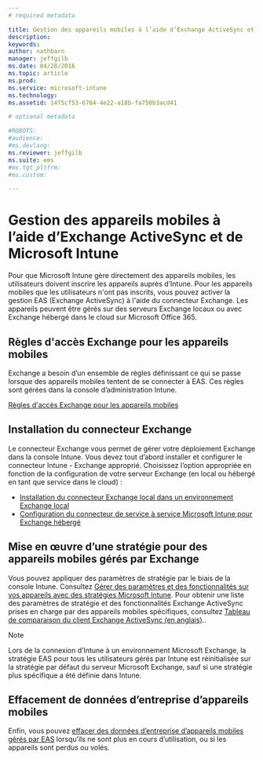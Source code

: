 ```yaml
---
# required metadata

title: Gestion des appareils mobiles à l’aide d’Exchange ActiveSync et de Microsoft Intune | Microsoft Intune
description:
keywords:
author: nathbarn
manager: jeffgilb
ms.date: 04/28/2016
ms.topic: article
ms.prod:
ms.service: microsoft-intune
ms.technology:
ms.assetid: 14f5cf53-6764-4e22-a18b-fa750b3acd41

# optional metadata

#ROBOTS:
#audience:
#ms.devlang:
ms.reviewer: jeffgilb
ms.suite: ems
#ms.tgt_pltfrm:
#ms.custom:

---
```


# Gestion des appareils mobiles à l’aide d’Exchange ActiveSync et de Microsoft Intune
Pour que Microsoft Intune gère directement des appareils mobiles, les utilisateurs doivent inscrire les appareils auprès d’Intune. Pour les appareils mobiles que les utilisateurs n'ont pas inscrits, vous pouvez activer la gestion EAS (Exchange ActiveSync) à l'aide du connecteur Exchange. Les appareils peuvent être gérés sur des serveurs Exchange locaux ou avec Exchange hébergé dans le cloud sur Microsoft Office 365.

## Règles d'accès Exchange pour les appareils mobiles ##

Exchange a besoin d’un ensemble de règles définissant ce qui se passe lorsque des appareils mobiles tentent de se connecter à EAS. Ces règles sont gérées dans la console d’administration Intune.

[Règles d'accès Exchange pour les appareils mobiles](exchange-access-rules-for-mobile-devices.md)

## Installation du connecteur Exchange
Le connecteur Exchange vous permet de gérer votre déploiement Exchange dans la console Intune. Vous devez tout d’abord installer et configurer le connecteur Intune - Exchange approprié. Choisissez l’option appropriée en fonction de la configuration de votre serveur Exchange (en local ou hébergé en tant que service dans le cloud) :

-   [Installation du connecteur Exchange local dans un environnement Exchange local](intune-on-premises-exchange-connector.md)
-   [Configuration du connecteur de service à service Microsoft Intune pour Exchange hébergé](intune-service-to-service-exchange-connector.md)

## Mise en œuvre d’une stratégie pour des appareils mobiles gérés par Exchange
Vous pouvez appliquer des paramètres de stratégie par le biais de la console Intune. Consultez [Gérer des paramètres et des fonctionnalités sur vos appareils avec des stratégies Microsoft Intune](manage-settings-and-features-on-your-devices-with-microsoft-intune-policies.md). Pour obtenir une liste des paramètres de stratégie et des fonctionnalités Exchange ActiveSync prises en charge par des appareils mobiles spécifiques, consultez [Tableau de comparaison du client Exchange ActiveSync (en anglais)](http://go.microsoft.com/fwlink/?LinkId=247270)..

> [!NOTE]
> Lors de la connexion d’Intune à un environnement Microsoft Exchange, la stratégie EAS pour tous les utilisateurs gérés par Intune est réinitialisée sur la stratégie par défaut du serveur Microsoft Exchange, sauf si une stratégie plus spécifique a été définie dans Intune.

## Effacement de données d’entreprise d’appareils mobiles
Enfin, vous pouvez [effacer des données d’entreprise d’appareils mobiles gérés par EAS](wipe-for-exchange-managed-mobile-devices.md) lorsqu’ils ne sont plus en cours d’utilisation, ou si les appareils sont perdus ou volés.


<!--HONumber=May16_HO1-->



